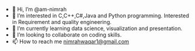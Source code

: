 - 👋 Hi, I’m @am-nimrah
- 👀 I’m interested in C,C++,C#,Java and Python programming. Interested in Requirement and quality engineering.
- 🌱 I’m currently learning data science, visualization and presentation.
- 💞️ I’m looking to collaborate on coding skills.
- 📫 How to reach me nimrahwaqar1@gmail.com

<!---
am-nimrah/am-nimrah is a ✨ special ✨ repository because its `README.md` (this file) appears on your GitHub profile.
You can click the Preview link to take a look at your changes.
--->
